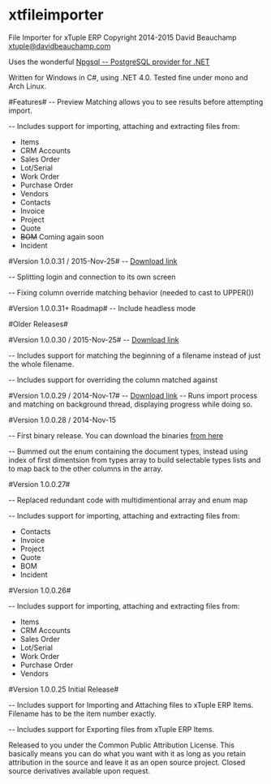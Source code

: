 xtfileimporter
==============

File Importer for xTuple ERP
Copyright 2014-2015 David Beauchamp 
xtuple@davidbeauchamp.com

Uses the wonderful [Npgsql -- PostgreSQL provider for .NET](http://npgsql.projects.pgfoundry.org/)

Written for Windows in C#, using .NET 4.0. Tested fine under mono and Arch Linux. 

#Features#
-- Preview Matching allows you to see results before attempting import.  

-- Includes support for importing, attaching and extracting files from:
   * Items
   * CRM Accounts
   * Sales Order
   * Lot/Serial
   * Work Order
   * Purchase Order
   * Vendors
   * Contacts 
   * Invoice
   * Project
   * Quote
   * ~~BOM~~ Coming again soon
   * Incident

#Version 1.0.0.31 / 2015-Nov-25#
-- [Download link](https://github.com/davidbeauchamp/xtfileimporter/releases/tag/v1.0.0.31)

-- Splitting login and connection to its own screen 

-- Fixing column override matching behavior (needed to cast to UPPER())

#Version 1.0.0.31+ Roadmap#
-- Include headless mode

#Older Releases#

#Version 1.0.0.30 / 2015-Nov-25#
-- [Download link](https://github.com/davidbeauchamp/xtfileimporter/releases/tag/v1.0.0.30)

-- Includes support for matching the beginning of a filename instead of just the whole filename. 

-- Includes support for overriding the column matched against

#Version 1.0.0.29 / 2014-Nov-17#
-- [Download link](https://github.com/davidbeauchamp/xtfileimporter/releases/tag/v1.0.0.29)
-- Runs import process and matching on background thread, displaying progress while doing so.

#Version 1.0.0.28 / 2014-Nov-15

-- First binary release. You can download the binaries [from here](https://github.com/davidbeauchamp/xtfileimporter/releases/tag/v1.0.0.28)

-- Bummed out the enum containing the document types, instead using index of first dimentsion from types array
   to build selectable types lists and to map back to the other columns in the array. 

#Version 1.0.0.27#

-- Replaced redundant code with multidimentional array and enum map

-- Includes support for importing, attaching and extracting files from:
   * Contacts 
   * Invoice
   * Project
   * Quote
   * BOM 
   * Incident

#Version 1.0.0.26#

-- Includes support for importing, attaching and extracting files from:
   * Items
   * CRM Accounts
   * Sales Order
   * Lot/Serial
   * Work Order
   * Purchase Order
   * Vendors

#Version 1.0.0.25 Initial Release#

-- Includes support for Importing and Attaching files to xTuple ERP Items. 
   Filename has to be the item number exactly. 
   
-- Includes support for Exporting files from xTuple ERP Items. 

Released to you under the Common Public Attribution License. This basically means you can do
what you want with it as long as you retain attribution in the source and leave it as an open
source project. Closed source derivatives available upon request. 
